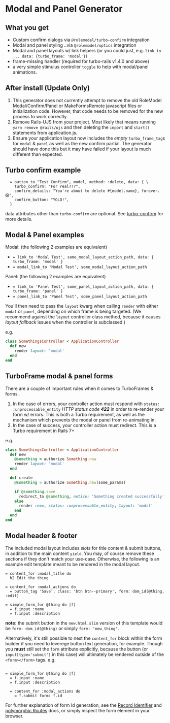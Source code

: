 # Modal and Panel Generator

## What you get

* Custom confirm dialogs via `@rolemodel/turbo-confirm` integration
* Modal and panel styling ..via `@rolemodel/optics` integration
* Modal and panel layouts w/ link helpers (or you could just, e.g. `link_to ... data: {turbo_frame: 'modal'}`)
* frame-missing handler (required for turbo-rails v1.4.0 and above)
* a very simple stimulus controller `toggle` to help with modal/panel animations.

## After install (Update Only)

1. This generator does not currently attempt to remove the old RoleModel Modal/Confirm/Panel or MakeFormsRemote javascript files or initialization code.  However, that code needs to be removed for the new process to work correctly.
2. Remove Rails-UJS from your project. Most likely that means running `yarn remove @rails/ujs` and then deleting the `import` and `start()` statements from application.js.
3. Ensure your application layout now includes the *empty* `turbo_frame_tag`s for `modal` & `panel` as well as the new confirm partial.  The generator should have done this but it may have failed if your layout is much different than expected.

## Turbo confirm example

```slim
  = button_to "Test Confirm", model, method: :delete, data: { \
    turbo_confirm: "For real?!?",
    confirm_details: "You're about to delete #{model.name}, forever. 😱",
    confirm_button: "YOLO!",
  }
```

data attributes other than `turbo-confirm` are optional.  See [turbo-confirm](https://github.com/RoleModel/turbo-confirm) for more details.

## Modal & Panel examples

Modal: (the following 2 examples are equivalent)

* `= link_to 'Modal Test', some_modal_layout_action_path, data: { turbo_frame: 'modal' }`
* `= modal_link_to 'Modal Test', some_modal_layout_action_path`

Panel: (the following 2 examples are equivalent)

* `= link_to 'Panel Test', some_panel_layout_action_path, data: { turbo_frame: 'panel' }`
* `= panel_link_to 'Panel Test', some_panel_layout_action_path`

You'll then need to pass the `layout` kwarg when calling `render` with either `modal` or `panel`, depending on which frame is being targeted.  (We recommend against the `layout` controller class method, because it causes *layout fallback* issues when the controller is subclassed.)

e.g.

```ruby
class SomethingsController < ApplicationController
  def new
    render layout: 'modal'
  end
end
```

## TurboFrame modal & panel forms

There are a couple of important rules when it comes to TurboFrames & forms.

1. In the case of errors, your controller action must respond with `status: :unprocessable_entity` *HTTP status code __422__* in order to re-render your form w/ errors.  This is both a Turbo requirement, as well as the mechanism which prevents the modal or panel from re-animating in.
2. In the case of success, your controller action must redirect.  This is a Turbo requirement in Rails 7+

e.g.

```ruby
class SomethingsController < ApplicationController
  def new
    @something = authorize Something.new
    render layout: 'modal'
  end

  def create
    @something = authorize Something.new(some_params)

    if @something.save
      redirect_to @something, notice: 'Something created successfully'
    else
      render :new, status: :unprocessable_entity, layout: 'modal'
    end
  end
end
```

## Modal header & footer

The included modal layout includes *slots* for title content & submit buttons, in addition to the main content `yield`.  You may, of course remove these sections if they don't match your use-case.  Otherwise, the following is an example edit template meant to be rendered in the modal layout.

```slim
= content_for :modal_title do
  h2 Edit the thing

= content_for :modal_actions do
  = button_tag 'Save', class: 'btn btn--primary', form: dom_id(@thing, :edit)

= simple_form_for @thing do |f|
  = f.input :name
  = f.input :description
```

__note:__ the submit button in the `new.html.slim` version of this template would be `form: dom_id(@thing)` or simply `form: 'new_thing'`.

Alternatively, it's still possible to nest the `content_for` block within the form builder if you need to leverege button text generation, for example.  Though you __must__ still set the `form` attribute explicitly, because the button (or `input[type='submit']` in this case) will ultimately be rendered outside of the `<form></form>` tags. e.g.

```slim

= simple_form_for @thing do |f|
  = f.input :name
  = f.input :description

  = content_for :modal_actions do
    = f.submit form: f.id

```

For further explanation of form Id generation, see the [Record Identifier](https://api.rubyonrails.org/classes/ActionView/RecordIdentifier.html) and [polymorphic Routes](https://api.rubyonrails.org/classes/ActionDispatch/Routing/PolymorphicRoutes.html) docs, or simply inspect the form element in your browser.
